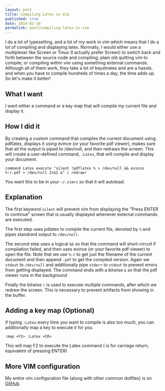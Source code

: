 ```yaml
---
layout: post
title: Compiling Latex in Vim
published: true
date: 2014-02-10
permalink: post/compiling-latex-in-vim
---
```

I do a lot of typesetting, and a lot of my work in vim which means that I do a lot of compiling and displaying latex. Normally, I would either use a multiplexer like Screen or Tmux (I actually prefer Screen) to switch back and forth between the source code and compiling; plain old quitting vim to compile; or compiling within vim using something external commands. Although all of them work, they take a lot of keystrokes and are a hassle, and when you have to compile hundreds of times a day, the time adds up. So let's make it better!

What I want
---
I want either a command or a key map that will compile my current file and display it. 

How I did it
---
By creating a custom command that compiles the current document using pdflatex, displays it using evince (or your favorite pdf viewer), makes sure that all the output is piped to /dev/null, and then redraws the screen. This will create a user-defined command, `:Latex`, that will compile and display your document.

`command Latex execute "silent !pdflatex % > /dev/null && evince %:r.pdf > /dev/null 2>&1 &" | redraw!`

You want this to be in your `~/.vimrc` so that it will autoload.

Explanation
---

The first keyword `silent` will prevent vim from displaying the "Press ENTER to continue" screen that is usually displayed whenever external commands are executed.

The first step uses pdlatex to compile the current file, denoted by `%` and pipes standrard output to `/dev/null`.

The second step uses a logical `&&` so that the command will short-circuit if compilation failed, and then uses evince (or your favorite pdf viewer) to open the file. Note that we use `%:r` to get just the filename of the current document and then append `.pdf` to get the compiled version. Again we `stdout` to `/dev/null` and additionally pipe `stderr` to `stdout` to prevent errors from getting displayed. The command ends with a bitwise `&` so that the pdf viewer runs in the background

Finally the bitwise `|` is used to execute multiple commands, after which we redraw the screen. This is necessary to prevent artifacts from showing in the buffer.

Adding a key map (Optional)
---

If typing `:Latex` every time you want to compile is also too much, you can additionally map a key to execute it for you.

`:map <F2> :Latex <CR>`

This will map F2 to execute the Latex command (<CR> is for carriage return, equivalent of pressing ENTER)

More VIM configuration
---

My entire vim configuration file (along with other common dotfiles) is on [GitHub](http://github.com/pato/dotfiles).
